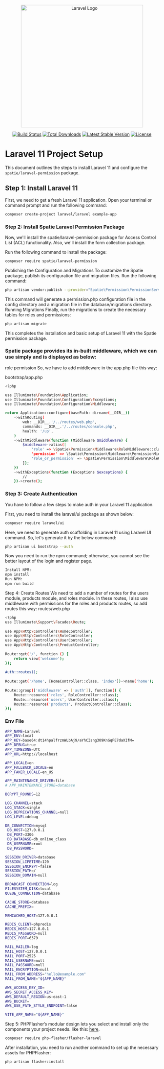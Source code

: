 <p align="center"><a href="https://laravel.com" target="_blank"><img src="https://raw.githubusercontent.com/laravel/art/master/logo-lockup/5%20SVG/2%20CMYK/1%20Full%20Color/laravel-logolockup-cmyk-red.svg" width="400" alt="Laravel Logo"></a></p>

<p align="center">
<a href="https://github.com/laravel/framework/actions"><img src="https://github.com/laravel/framework/workflows/tests/badge.svg" alt="Build Status"></a>
<a href="https://packagist.org/packages/laravel/framework"><img src="https://img.shields.io/packagist/dt/laravel/framework" alt="Total Downloads"></a>
<a href="https://packagist.org/packages/laravel/framework"><img src="https://img.shields.io/packagist/v/laravel/framework" alt="Latest Stable Version"></a>
<a href="https://packagist.org/packages/laravel/framework"><img src="https://img.shields.io/packagist/l/laravel/framework" alt="License"></a>
</p>

# Laravel 11 Project Setup

This document outlines the steps to install Laravel 11 and configure the `spatie/laravel-permission` package.

## Step 1: Install Laravel 11

First, we need to get a fresh Laravel 11 application. Open your terminal or command prompt and run the following command:

```bash
composer create-project laravel/laravel example-app
```
### Step 2: Install Spatie Laravel Permission Package

Now, we'll install the spatie/laravel-permission package for Access Control List (ACL) functionality. Also, we'll install the form collection package.

Run the following command to install the package:
```bash
composer require spatie/laravel-permission
```
Publishing the Configuration and Migrations
To customize the Spatie package, publish its configuration file and migration files. Run the following command:
```bash
php artisan vendor:publish --provider="Spatie\Permission\PermissionServiceProvider"
```
This command will generate a permission.php configuration file in the config directory and a migration file in the database/migrations directory.
Running Migrations
Finally, run the migrations to create the necessary tables for roles and permissions:
```bash
php artisan migrate
```
This completes the installation and basic setup of Laravel 11 with the Spatie permission package.

### Spatie package provides its in-built middleware, which we can use simply and is displayed as below:
role permission So, we have to add middleware in the app.php file this way:

bootstrap/app.php
```bash
<?php

use Illuminate\Foundation\Application;
use Illuminate\Foundation\Configuration\Exceptions;
use Illuminate\Foundation\Configuration\Middleware;

return Application::configure(basePath: dirname(__DIR__))
    ->withRouting(
        web: __DIR__.'/../routes/web.php',
        commands: __DIR__.'/../routes/console.php',
        health: '/up',
    )
    ->withMiddleware(function (Middleware $middleware) {
        $middleware->alias([
            'role' => \Spatie\Permission\Middleware\RoleMiddleware::class,
            'permission' => \Spatie\Permission\Middleware\PermissionMiddleware::class,
            'role_or_permission' => \Spatie\Permission\Middleware\RoleOrPermissionMiddleware::class
        ]);
    })
    ->withExceptions(function (Exceptions $exceptions) {
        //
    })->create();
```
### Step 3: Create Authentication

You have to follow a few steps to make auth in your Laravel 11 application.

First, you need to install the laravel/ui package as shown below:
```bash
composer require laravel/ui
```
Here, we need to generate auth scaffolding in Laravel 11 using Laravel UI command. So, let's generate it by the below command:
```bash
php artisan ui bootstrap --auth
```
Now you need to run the npm command; otherwise, you cannot see the better layout of the login and register page.
```bash
Install NPM:
npm install
Run NPM:
npm run build
```
Step 4: Create Routes
We need to add a number of routes for the users module, products module, and roles module. In these routes, I also use middleware with permissions for the roles and products routes, so add routes this way:
routes/web.php
```bash
<?php
use Illuminate\Support\Facades\Route;
  
use App\Http\Controllers\HomeController;
use App\Http\Controllers\RoleController;
use App\Http\Controllers\UserController;
use App\Http\Controllers\ProductController;
   
Route::get('/', function () {
    return view('welcome');
});
  
Auth::routes();
  
Route::get('/home', [HomeController::class, 'index'])->name('home');
  
Route::group(['middleware' => ['auth']], function() {
    Route::resource('roles', RoleController::class);
    Route::resource('users', UserController::class);
    Route::resource('products', ProductController::class);
});
```

### Env File
```bash
APP_NAME=Laravel
APP_ENV=local
APP_KEY=base64:dt14hpalfrzmWLbAj9/aYhCIsng309KnGqFE7daXIfM=
APP_DEBUG=true
APP_TIMEZONE=UTC
APP_URL=http://localhost

APP_LOCALE=en
APP_FALLBACK_LOCALE=en
APP_FAKER_LOCALE=en_US

APP_MAINTENANCE_DRIVER=file
# APP_MAINTENANCE_STORE=database

BCRYPT_ROUNDS=12

LOG_CHANNEL=stack
LOG_STACK=single
LOG_DEPRECATIONS_CHANNEL=null
LOG_LEVEL=debug

DB_CONNECTION=mysql
 DB_HOST=127.0.0.1
 DB_PORT=3306
 DB_DATABASE=db_online_class
 DB_USERNAME=root
 DB_PASSWORD=

SESSION_DRIVER=database
SESSION_LIFETIME=120
SESSION_ENCRYPT=false
SESSION_PATH=/
SESSION_DOMAIN=null

BROADCAST_CONNECTION=log
FILESYSTEM_DISK=local
QUEUE_CONNECTION=database

CACHE_STORE=database
CACHE_PREFIX=

MEMCACHED_HOST=127.0.0.1

REDIS_CLIENT=phpredis
REDIS_HOST=127.0.0.1
REDIS_PASSWORD=null
REDIS_PORT=6379

MAIL_MAILER=log
MAIL_HOST=127.0.0.1
MAIL_PORT=2525
MAIL_USERNAME=null
MAIL_PASSWORD=null
MAIL_ENCRYPTION=null
MAIL_FROM_ADDRESS="hello@example.com"
MAIL_FROM_NAME="${APP_NAME}"

AWS_ACCESS_KEY_ID=
AWS_SECRET_ACCESS_KEY=
AWS_DEFAULT_REGION=us-east-1
AWS_BUCKET=
AWS_USE_PATH_STYLE_ENDPOINT=false

VITE_APP_NAME="${APP_NAME}"

```
Step 5: PHPFlasher’s modular design lets you select and install only the components your project needs.
like this: [here](https://php-flasher.io/laravel/). 
```bash
composer require php-flasher/flasher-laravel
```
After installation, you need to run another command to set up the necessary assets for PHPFlasher:
```bash
php artisan flasher:install
```